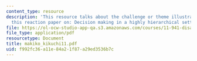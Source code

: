 ```yaml
---
content_type: resource
description: 'This resource talks about the challenge or theme illustrated by this
  this reaction paper on: Decision making in a highly hierarchical setting (Japan).'
file: https://ol-ocw-studio-app-qa.s3.amazonaws.com/courses/11-941-disaster-vulnerability-and-resilience-spring-2005/f992fc36a11e84a21f87a29ed3536b7c_makiko_kikuchi11.pdf
file_type: application/pdf
resourcetype: Document
title: makiko_kikuchi11.pdf
uid: f992fc36-a11e-84a2-1f87-a29ed3536b7c
---
```

